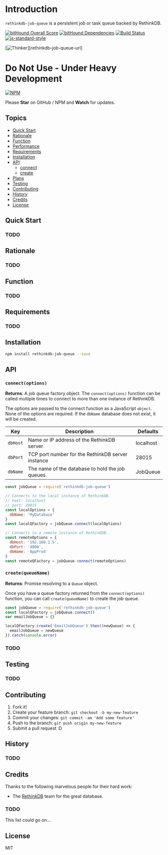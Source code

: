 # Introduction

`rethinkdb-job-queue` is a persistent job or task queue backed by RethinkDB.

[![bitHound Overall Score][bithound-overall-image]][bithound-overall-url]
[![bitHound Dependencies][bithound-dep-image]][bithound-dep-url]
[![Build Status][travisci-image]][travisci-url]
[![js-standard-style][js-standard-image]][js-standard-url]

[![Thinker][thinker-image]][rethinkdb-job-queue-url]

# Do Not Use - Under Heavy Development

[![NPM][nodei-npm-image]][nodei-npm-url]

Please __Star__ on GitHub / NPM and __Watch__ for updates.

## Topics

-   [Quick Start](#quick-start)
-   [Rationale](#rationale)
-   [Function](#function)
-   [Performance](#performance)
-   [Requirements](#requirements)
-   [Installation](#installation)
-   [API](#api)
    -   [connect](#connect)
    -   [create](#create)
-   [Plans](#plans)
-   [Testing](#testing)
-   [Contributing](#contributing)
-   [History](#history)
-   [Credits](#credits)
-   [License](#license)

## Quick Start

### TODO

## Rationale

### TODO

## Function

### TODO

## Requirements

### TODO

## Installation

```sh
npm install rethinkdb-job-queue --save
```

## API

<a name="connect" />

### `connect(options)`

__Returns__: A job queue factory object.
The `connect(options)` function can be called multiple times to connect to more than one instance of RethinkDB.

The options are passed to the connect function as a JavaScript `object`. None of the options are required.
If the `dbName` database does not exist, it will be created.

|Key            |Description                                              |Defaults |
|---------------|---------------------------------------------------------|---------|
|`dbHost`       |Name or IP address of the RethinkDB server               |localhost|
|`dbPort`       |TCP port number for the RethinkDB server instance        |28015    |
|`dbName`       |The name of the database to hold the job queues          |JobQueue |

```js
const jobQueue = require('rethinkdb-job-queue')

// Connects to the local instance of RethinkDB.
// host: localhost
// port: 28015
const localOptions = {
  dbName: 'MyDatabase'
}
const localQFactory = jobQueue.connect(localOptions)

// Connects to a remote instance of RethinkDB.
const remoteOptions = {
  dbHost: '192.168.1.5',
  dbPort: '4000',
  dbName: 'AppProd'
}
const remoteQFactory = jobQueue.connect(remoteOptions)

```

<a name="create" />

### `create(queueName)`

__Returns__: Promise resolving to a `Queue` object.

Once you have a queue factory returned from the `connect(options)` function, you can call `create(queueName)` to create the job queue.

```js
const jobQueue = require('rethinkdb-job-queue')
const localQFactory = jobQueue.connect()
var emailJobQueue = {}

localQFactory.create('EmailJobQueue').then((newQueue) => {
  emailJobQueue = newQueue
}).catch(console.error)
```


### TODO

## Testing

### TODO

## Contributing

1.  Fork it!
2.  Create your feature branch: `git checkout -b my-new-feature`
3.  Commit your changes: `git commit -am 'Add some feature'`
4.  Push to the branch: `git push origin my-new-feature`
5.  Submit a pull request :D

## History

### TODO

## Credits

Thanks to the following marvelous people for their hard work:
-   The [RethinkDB][rethinkdb-url] team for the great database.


### TODO

This list could go on...

## License

MIT

[rethinkdb-url]: http://www.rethinkdb.com/
[rethinkdb-job-queue]: https://github.com/grantcarthew/node-rethinkdb-job-queue
[thinker-image]: https://cdn.rawgit.com/grantcarthew/node-rethinkdb-job-queue/master/thinkerjoblist.svg
[bluebird-url]: https://github.com/petkaantonov/bluebird
[bluebird-speed-url]: http://programmers.stackexchange.com/questions/278778/why-are-native-es6-promises-slower-and-more-memory-intensive-than-bluebird
[petka-url]: https://github.com/petkaantonov
[bithound-overall-image]: https://www.bithound.io/github/grantcarthew/node-rethinkdb-job-queue/badges/score.svg
[bithound-overall-url]: https://www.bithound.io/github/grantcarthew/node-rethinkdb-job-queue
[bithound-dep-image]: https://www.bithound.io/github/grantcarthew/node-rethinkdb-job-queue/badges/dependencies.svg
[bithound-dep-url]: https://www.bithound.io/github/grantcarthew/node-rethinkdb-job-queue/master/dependencies/npm
[bithound-code-image]: https://www.bithound.io/github/grantcarthew/node-rethinkdb-job-queue/badges/code.svg
[bithound-code-url]: https://www.bithound.io/github/grantcarthew/node-rethinkdb-job-queue
[js-standard-image]: https://img.shields.io/badge/code%20style-standard-brightgreen.svg
[js-standard-url]: http://standardjs.com/
[nodei-npm-image]: https://nodei.co/npm/rethinkdb-job-queue.png?downloads=true&downloadRank=true&stars=true
[nodei-npm-url]: https://nodei.co/npm/rethinkdb-job-queue/
[travisci-image]: https://travis-ci.org/grantcarthew/node-rethinkdb-job-queue.svg?branch=master
[travisci-url]: https://travis-ci.org/grantcarthew/node-rethinkdb-job-queue
[tape-url]: https://www.npmjs.com/package/tape
